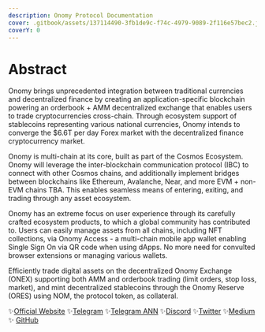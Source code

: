```yaml
---
description: Onomy Protocol Documentation
cover: .gitbook/assets/137114490-3fb1de9c-f74c-4979-9089-2f116e57bec2.jpeg
coverY: 0
---
```


# Abstract

Onomy brings unprecedented integration between traditional currencies and decentralized finance by creating an application-specific blockchain powering an orderbook + AMM decentralized exchange that enables users to trade cryptocurrencies cross-chain. Through ecosystem support of stablecoins representing various national currencies, Onomy intends to converge the $6.6T per day Forex market with the decentralized finance cryptocurrency market.

Onomy is multi-chain at its core, built as part of the Cosmos Ecosystem. Onomy will leverage the inter-blockchain communication protocol (IBC) to connect with other Cosmos chains, and additionally implement bridges between blockchains like Ethereum, Avalanche, Near, and more EVM + non-EVM chains TBA. This enables seamless means of entering, exiting, and trading through any asset ecosystem.&#x20;

Onomy has an extreme focus on user experience through its carefully crafted ecosystem products, to which a global community has contributed to. Users can easily manage assets from all chains, including NFT collections, via Onomy Access - a multi-chain mobile app wallet enabling Single Sign On via QR code when using dApps. No more need for convulted browser extensions or managing various wallets.&#x20;

Efficiently trade digital assets on the decentralized Onomy Exchange (ONEX) supporting both AMM and orderbook trading (limit orders, stop loss, market), and mint decentralized stablecoins through the Onomy Reserve (ORES) using NOM, the protocol token, as collateral.

✨[Official Website](https://onomy.io) ✨[Telegram](https://t.me/onomyprotocol) ✨[Telegram A](https://t.me/onomyannouncements)[NN](https://t.me/onomyannouncements) ✨[Discord](https://discord.gg/u5qcykwJqV) ✨[Twitter](https://twitter.com/OnomyProtocol) ✨[Medium](https://medium.com/onomy-protocol) ✨ [GitHub](https://github.com/onomyprotocol/)
